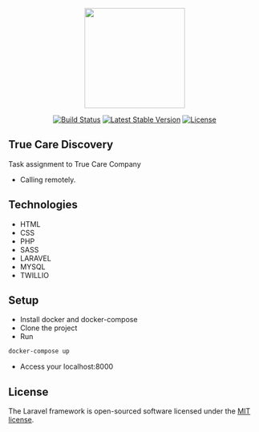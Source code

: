 <p align="center"><a href="https://laravel.com" target="_blank"><img src="https://chimerarocks.github.io/true-care-24-discovery/assets/Matched providers icons/TrueCare24_logo.svg" width="200"></a></p>

<p align="center">
<a href="https://travis-ci.org/laravel/framework"><img src="https://travis-ci.org/laravel/framework.svg" alt="Build Status"></a>
<a href="https://packagist.org/packages/laravel/framework"><img src="https://img.shields.io/badge/stability-stable-green.svg" alt="Latest Stable Version"></a>
<a href="https://packagist.org/packages/laravel/framework"><img src="https://poser.pugx.org/laravel/framework/license.svg" alt="License"></a>
</p>

## True Care Discovery

Task assignment to True Care Company

- Calling remotely.

## Technologies 
- HTML
- CSS
- PHP
- SASS
- LARAVEL
- MYSQL
- TWILLIO

## Setup

- Install docker and docker-compose
- Clone the project
- Run 
```bash
docker-compose up
```
- Access your localhost:8000

## License

The Laravel framework is open-sourced software licensed under the [MIT license](https://opensource.org/licenses/MIT).
